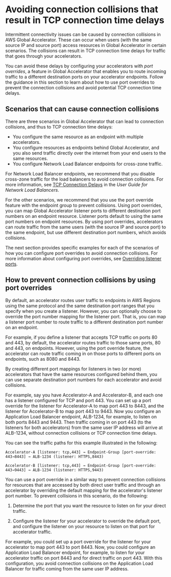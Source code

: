 # Avoiding connection collisions that result in TCP connection time delays<a name="about-endpoints.avoid-connection-collisions"></a>

Intermittent connectivity issues can be caused by connection collisions in AWS Global Accelerator\. These can occur when users \(with the same source IP and source port\) access resources in Global Accelerator in certain scenarios\. The collisions can result in TCP connection time delays for traffic that goes through your accelerators\.

You can avoid these delays by configuring your accelerators with *port overrides*, a feature in Global Accelerator that enables you to route incoming traffic to a different destination ports on your accelerator endpoints\. Follow the guidance in this section to learn about how to use port overrides to prevent the connection collisions and avoid potential TCP connection time delays\.

## Scenarios that can cause connection collisions<a name="about-endpoints.avoid-connection-collisions.scenarios"></a>

There are three scenarios in Global Accelerator that can lead to connection collisions, and thus to TCP connection time delays:
+ You configure the same resource as an endpoint with multiple accelerators\.
+ You configure resources as endpoints behind Global Accelerator, and you also send traffic directly over the internet from your end users to the same resources\.
+ You configure Network Load Balancer endpoints for cross\-zone traffic\.

For Network Load Balancer endpoints, we recommend that you disable cross\-zone traffic for the load balancers to avoid connection collisions\. For more information, see [ TCP Connection Delays](https://docs.aws.amazon.com/elasticloadbalancing/latest/network/load-balancer-troubleshooting.html#tcp-delays) in the *User Guide for Network Load Balancers*\.

For the other scenarios, we recommend that you use the port override feature with the endpoint group to prevent collisions\. Using port overrides, you can map Global Accelerator listener ports to different destination port numbers on an endpoint resource\. Listener ports default to using the same port numbers on endpoint resources\. By using port overrides, accelerators can route traffic from the same users \(with the source IP and source port\) to the same endpoint, but use different destination port numbers, which avoids collisions\.

The next section provides specific examples for each of the scenarios of how you can configure port overrides to avoid connection collisions\. For more information about configuring port overrides, see [Overriding listener ports](about-endpoint-groups-port-override.md)\.

## How to prevent connection collisions by using port overrides<a name="about-endpoints.avoid-connection-collisions.how-to-prevent"></a>

By default, an accelerator routes user traffic to endpoints in AWS Regions using the same protocol and the same destination port ranges that you specify when you create a listener\. However, you can optionally choose to override the port number mapping for the listener port\. That is, you can map a listener port number to route traffic to a different destination port number on an endpoint\.

For example, if you define a listener that accepts TCP traffic on ports 80 and 443, by default, the accelerator routes traffic to those same ports, 80 and 443, on endpoints\. However, using the port override feature, the accelerator can route traffic coming in on those ports to different ports on endpoints, such as 8080 and 8443\.

By creating different port mappings for listeners in two \(or more\) accelerators that have the same resources configured behind them, you can use separate destination port numbers for each accelerator and avoid collisions\.

For example, say you have Accelerator\-A and Accelerator\-B, and each one has a listener configured for TCP and port 443\. You can set up a port override for the listener for Accelerator\-A to map port 443 to 8443, and the listener for Accelerator\-B to map port 443 to 9443\. Now you configure an Application Load Balancer endpoint, ALB\-1234, for example, to listen on both ports 8443 and 9443\. Then traffic coming in on port 443 \(to the listeners for both accelerators\) from the same user IP address will arrive at ALB\-1234, without connection collisions or TCP connection time delays\. 

You can see the traffic paths for this example illustrated in the following:

`Accelerator-A [listener: tcp,443] → Endpoint-Group [port-override: 443→8443] → ALB-1234 (listener: HTTPS,8443)`

`Accelerator-B [listener: tcp,443] → Endpoint-Group [port-override: 443→9443] → ALB-1234 (listener: HTTPS,9443) `

You can use a port override in a similar way to prevent connection collisions for resources that are accessed by both direct user traffic and through an accelerator by overriding the default mapping for the accelerator's listener port number\. To prevent collisions in this scenario, do the following:

1. Determine the port that you want the resource to listen on for your direct traffic\. 

1. Configure the listener for your accelerator to override the default port, and configure the listener on your resource to listen on that port for accelerator traffic\.

For example, you could set up a port override for the listener for your accelerator to map port 443 to port 8443\. Now, you could configure an Application Load Balancer endpoint, for example, to listen for your accelerator traffic on port 8443 and for direct traffic on port 443\. With this configuration, you avoid connection collisions on the Application Load Balancer for traffic coming from the same user IP address\.